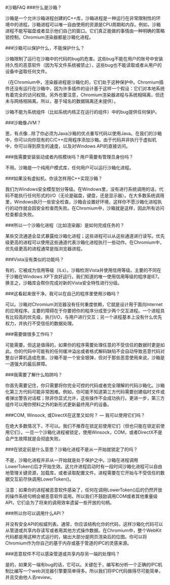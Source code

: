 #沙箱FAQ
###什么是沙箱？

沙箱是一个允许沙箱进程创建的C++库，沙箱进程是一种运行在非常限制性的环境中的进程。沙箱进程可以唯一自由使用的资源是CPU周期和内存。例如，沙箱进程不能写磁盘或者显示他们自己的窗口。它们真正能做的事情由一种明确的策略锁控制。Chromium渲染器都是沙箱化进程。


###沙箱可以保护什么，不能保护什么？

沙箱限制了运行在沙箱中的代码的bug的危害。这些bug不能在用户的账号中安装持久性的恶意软件（因为写文件系统被禁止），这些bug也不能读取或者从用户的设备中盗取任何文件。

（在Chromium中，渲染器进程是沙箱化的，它们处于这种保护中。Chromium插件还没有运行在沙箱中，因为许多插件的设计基于这样一个假设：它们对本地系统有着完全的访问权限。另外也要注意，Chromium渲染器进程与系统相隔离，但还未与网络相隔离。所以，基于域名的数据隔离还未提供）。

沙箱不能为系统组件（比如系统内核正在运行的组件）中的bug提供任何保护。


###沙箱像JVM？

恩，有点像...除了你必须为Java沙箱的优点重写代码以使用Java。在我们的沙箱中，你可以向你现有的C/C++应用程序添加沙箱。由于代码并非执行于虚拟机中，你可以得到原生的速度，以及对Windows API的直接访问。


###我需要安装驱动或者内核模块吗？用户需要有管理员身份吗？

不用。沙箱是一个纯用户模式库，任何用户可以运行沙箱化进程。

###如果没有虚拟机，你该怎样用C++实现沙箱？

我们为Windows安全模型划分等级。在Windows里，没有进行系统调用的话，代码不能执行任何形式的I/O（无论是磁盘，键盘，还是显示器）。在大多数系统调用里，Windows执行一些安全检查。沙箱会设置好环境，这样你不愿沙箱化进程执行的动作就会因安全检查而失败。在Chromium中，沙箱就是这样，因此所有访问检查都会失败。


###所以一个沙箱化进程（比如渲染器）是如何完成任务的？

某些交流通道会显式暴露给沙箱化进程；这些进程可以从这些通道进行读写。优先级更高的进程可以使用这些通道代表沙箱化进程执行一些动作。在Chromium中，优先级更高的进程通常是指浏览器进程。


###Vista没有类似的功能吗？

有的，它被成为信用等级（ILs）。沙箱检测Vista并使用信用等级。主要的不同在于沙箱在Windows XP下良好运行。我们知道的唯一使用信用等级的程序是IE7。换言之，沙箱库会帮你完成对新的Vista安全特性进行分级。


###这看起来很干净。我可以在自己的程序里使用沙箱吗？

可以。沙箱对Chromium浏览器没有任何重度依赖，它就是设计用于面向Internet的应用程序。主要的障碍在于你要把你的程序分成至少两个交互进程。一个进程具有比较高的优先级，执行I/O，与用户进行交互；另一个进程基本上没有什么优先权力，并执行不受信任的数据处理。


###需要做很多工作吗？

可能需要。但这是值得的，如果你的程序需要处理任意的不受信任的数据时更是如此。你的代码中可能有的任何缓冲溢出或者格式解码缺陷不会自动导致恶意代码对整台计算机造成危害。沙箱不是一个安全银弹，但对于那些恶意使用来说，沙箱是一道强大的最后屏障。


###我需要了解什么陷阱吗？

你首先需要记住，你只需要将你完全可控的代码或者完全理解的代码沙箱化。沙箱化第三方代码可能非常困难。例如，你可能不知道第三方代码需要创建临时文件或者弹出警告对话框；除非你显式允许，这些操作不会成功执行。更进一步，第三方组件可以用你预料之外的新形式更新最终用户的设备。


###COM, Winsock, 或DirectX在这里又如何？ — 我可以使用它们吗？

在绝大多数情况下，不可以。我们不推荐在锁定前使用它们（但也只能在锁定前使用它们）。一旦一个沙箱化进程被锁定，使用Winsock，COM，或者DirectX不是会产生故障就是会彻底失败。


###在锁定前是什么意思？沙箱化进程不是从一开始就锁定了的吗？

不是，沙箱化进程并非从一开始就是处于保护之中。沙箱在进程调用LowerToken()后才开始生效。这允许进程启动时有一段时间沙箱化进程可以自由地管理关键资源，加载库，或者读取配置文件。进程需要在它开始与不受信任的数据交互前尽快调用LowerToken()。

注意：如果你的进程被恶意软件感染了，任何在调用LowerToken()后的仍然开放的操作系统句柄会被恶意软件滥用。所以我们不鼓励调用COM或者其他重量级API，它们会为了将来的调用效率遗留一些开放的句柄。


###所以你可以调用什么API？

并没有安全API的权威列表。通常，你应该结构化你的代码，这样沙箱化代码可以从管道或共享内存读写或者用其他方式操作数据。在Chromium中，整个WebKit代码都是用这种方式运行的，输出大部分是网页渲染后的位图。你可以将Chromium作为你自己的基于内存或基于管道的IPC的灵感来源。


###恶意软件不可以感染管道或共享内存另一端的处理吗？

是的，如果另一端有bug的话，它可以。关键在于，编写和分析一个正确的IPC机制比编写一个web浏览器引擎要简单得多。所以我们将IPC代码做得尽可能简单，并且交由他人去review。

